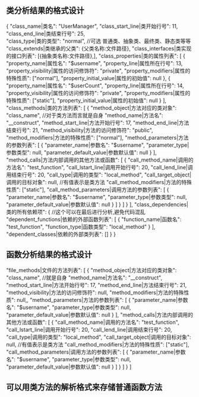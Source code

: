 ## 类分析结果的格式设计
{
  "class_name|类名": "UserManager",
  "class_start_line|类开始行号": 11,
  "class_end_line|类结束行号": 25,   
  "class_type|类的类型": "normal", //可选 普通类、抽象类、最终类、静态类等等
  "class_extends|类继承的父类": {父类名称:文件路径},
  "class_interfaces|类实现的接口列表": [{抽象类名称:文件路径},],
  "class_properties|类的属性列表": [
    {
      "property_name|属性名": "$username",
      "property_line|属性所在行号": 13,
      "property_visibility|属性的访问修饰符": "private", 
      "property_modifiers|属性的特殊性质": ["normal"], 
      "property_initial_value|属性的初始值": null
    },
    {
      "property_name|属性名": "$userCount",
      "property_line|属性所在行号": 14,
      "property_visibility|属性的访问修饰符": "private",
      "property_modifiers|属性的特殊性质": ["static"],
      "property_initial_value|属性的初始值": null
    }
  ],
  "class_methods|类的方法列表": [
    {
      "method_object|方法对应的类对象": "class_name", //对于类方法而言就是自身
      "method_name|方法名": "__construct",
      "method_start_line|方法开始行号": 17,
      "method_end_line|方法结束行号": 21,
      "method_visibility|方法的访问修饰符": "public",
      "method_modifiers|方法的特殊性质": ["normal"],
      "method_parameters|方法的参数列表": [
        {
          "parameter_name|参数名": "$username",
          "parameter_type|参数类型": null,
          "parameter_default_value|参数默认值": null
        }
      ],
      "method_calls|方法内部调用的其他方法或函数": [
        {
          "call_method_name|调用的方法名": "test_function",
          "call_lstart_line|调用开始行号": 20,
          "call_lend_line|调用结束行号": 20,
          "call_type|调用的类型": "local_method",
          "call_target_object|调用的目标对象": null, //有值表示是类方法
          "call_method_modifiers|方法的特殊性质": ["static"],
          "call_method_parameters|调用方法的参数列表": [
                {
                  "parameter_name|参数名": "$username",
                  "parameter_type|参数类型": null,
                  "parameter_default_value|参数默认值": null
                }
            ]
        }
      ]
    }
  ],
  "class_dependencies|类的所有依赖项": { //这个可以在最后进行分析,避免代码混乱
    "dependent_functions|依赖的外部函数列表": [
      {
        "function_name|函数名": "test_function",
        "function_type|函数类型": "local_method"
      }
    ],
    "dependent_classes|依赖的外部类列表": []
  }
}

## 函数分析结果的格式设计
  "file_methods|文件的方法列表": [
    {
      "method_object|方法对应的类对象": "class_name", //就是自身
      "method_name|方法名": "__construct",
      "method_start_line|方法开始行号": 17,
      "method_end_line|方法结束行号": 21,
      "method_visibility|方法的访问修饰符": null,
      "method_modifiers|方法的特殊性质": null,,
      "method_parameters|方法的参数列表": [
        {
          "parameter_name|参数名": "$username",
          "parameter_type|参数类型": null,
          "parameter_default_value|参数默认值": null
        }
      ],
      "method_calls|方法内部调用的其他方法或函数": [
        {
          "call_method_name|调用的方法名": "test_function",
          "call_lstart_line|调用开始行号": 20,
          "call_lend_line|调用结束行号": 20,
          "call_type|调用的类型": "local_method",
          "call_target_object|调用的目标对象": null, //有值表示是类方法
          "call_method_modifiers|方法的特殊性质": ["static"],
          "call_method_parameters|调用方法的参数列表": [
                {
                  "parameter_name|参数名": "$username",
                  "parameter_type|参数类型": null,
                  "parameter_default_value|参数默认值": null
                }
            ]
        }
      ]
    }
  ]
## 可以用类方法的解析格式来存储普通函数方法


